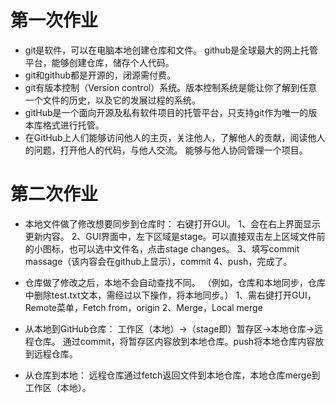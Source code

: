 ﻿# 第一次作业
* git是软件，可以在电脑本地创建仓库和文件。
github是全球最大的网上托管平台，能够创建仓库，储存个人代码。
* git和github都是开源的，闭源需付费。
* git有版本控制（Version control）系统。版本控制系统是能让你了解到任意一个文件的历史，以及它的发展过程的系统。
* gitHub是一个面向开源及私有软件项目的托管平台，只支持git作为唯一的版本库格式进行托管。
* 在GitHub上人们能够访问他人的主页，关注他人，了解他人的贡献，阅读他人的问题，打开他人的代码，与他人交流。
能够与他人协同管理一个项目。
# 第二次作业
* 本地文件做了修改想要同步到仓库时：
右键打开GUI。
1、会在右上界面显示更新内容。
2、GUI界面中，左下区域是stage。可以直接双击左上区域文件前的小图标，也可以选中文件名，点击stage changes。
3、填写commit massage（该内容会在github上显示），commit
4、push，完成了。

* 仓库做了修改之后，本地不会自动查找不同。
（例如，仓库和本地同步，仓库中删除test.txt文本，需经过以下操作，将本地同步。）
1、需右键打开GUI，Remote菜单，Fetch from，origin
2、Merge，Local merge

* 从本地到GitHub仓库：
工作区（本地）→（stage即）暂存区→本地仓库→远程仓库。
通过commit，将暂存区内容放到本地仓库。push将本地仓库内容放到远程仓库。

* 从仓库到本地：
远程仓库通过fetch返回文件到本地仓库，本地仓库merge到工作区（本地）。
